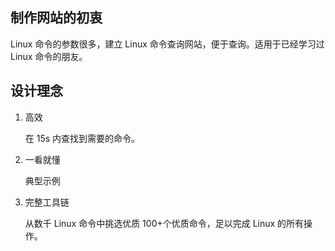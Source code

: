 ## 制作网站的初衷

Linux 命令的参数很多，建立 Linux 命令查询网站，便于查询。适用于已经学习过 Linux 命令的朋友。

## 设计理念

1. 高效

   在 15s 内查找到需要的命令。

2. 一看就懂

   典型示例

3. 完整工具链

   从数千 Linux 命令中挑选优质 100+个优质命令，足以完成 Linux 的所有操作。

